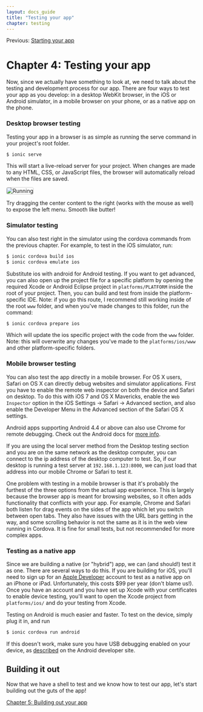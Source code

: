 ```yaml
---
layout: docs_guide
title: "Testing your app"
chapter: testing
---
```


Previous: <a href="starting.html">Starting your app</a>

# Chapter 4: Testing your app

Now, since we actually have something to look at, we need to talk about the testing and development process for our app. There are four ways to test your app as you develop: in a desktop WebKit browser, in the iOS or Android simulator, in a mobile browser on your phone, or as a native app on the phone.

### Desktop browser testing

Testing your app in a browser is as simple as running the serve command in your project's root folder.

```bash
$ ionic serve
```

This will start a live-reload server for your project. When changes are made to any HTML, CSS, or JavaScript files, the browser will automatically reload when the files are saved.

<img src="https://s3.amazonaws.com/ionicframework.com/guide/0.1.0/3-running.png" style="border: 1px solid #ccc; border-radius: 4px;" alt="Running">

Try dragging the center content to the right (works with the mouse as well) to expose the left menu. Smooth like butter!

### Simulator testing

You can also test right in the simulator using the cordova commands from the previous chapter. For example, to test in the iOS simulator, run:

```bash
$ ionic cordova build ios
$ ionic cordova emulate ios
```

Substitute ios with android for Android testing. If you want to get advanced, you can also open up the project file for a specific platform by opening the required Xcode or Android Eclipse project in `platforms/PLATFORM` inside the root of your project. Then, you can build and test from inside the platform-specific IDE. Note: if you go this route, I recommend still working inside of the root `www` folder, and when you've made changes to this folder, run the command:

```bash
$ ionic cordova prepare ios
```

Which will update the ios specific project with the code from the `www` folder. Note: this will overwrite any changes you've made to the `platforms/ios/www` and other platform-specific folders.

### Mobile browser testing

You can also test the app directly in a mobile browser. For OS X users, Safari on OS X can directly debug websites and simulator applications. First you have to enable the remote web inspector on both the device and Safari on desktop. To do this with iOS 7 and OS X Mavericks, enable the `Web Inspector` option in the iOS Settings -> Safari -> Advanced section, and also enable the Developer Menu in the Advanced section of the Safari OS X settings.

Android apps supporting Android 4.4 or above can also use Chrome for remote debugging. Check out the Android docs for [more info](http://developer.android.com/guide/webapps/debugging.html).

If you are using the local server method from the Desktop testing section and you are on the same network as the desktop computer, you can connect to the ip address of the desktop computer to test. So, if our desktop is running a test server at `192.168.1.123:8000`, we can just load that address into our mobile Chrome or Safari to test it.

One problem with testing in a mobile browser is that it's probably the furthest of the three options from the actual app experience. This is largely because the browser app is meant for browsing websites, so it often adds functionality that conflicts with your app. For example, Chrome and Safari both listen for drag events on the sides of the app which let you switch between open tabs. They also have issues with the URL bars getting in the way, and some scrolling behavior is not the same as it is in the web view running in Cordova. It is fine for small tests, but not recommended for more complex apps.

### Testing as a native app

Since we are building a native (or "hybrid") app, we can (and should!) test it as one. There are several ways to do this. If you are building for iOS, you'll need to sign up for an [Apple Developer](https://developer.apple.com/) account to test as a native app on an iPhone or iPad. Unfortunately, this costs $99 per year (don't blame us!). Once you have an account and you have set up Xcode with your certificates to enable device testing, you'll want to open the Xcode project from `platforms/ios/` and do your testing from Xcode.

Testing on Android is much easier and faster. To test on the device, simply plug it in, and run

```bash
$ ionic cordova run android
```

If this doesn't work, make sure you have USB debugging enabled on your device, as [described](http://developer.android.com/tools/device.html) on the Android developer site.

## Building it out

Now that we have a shell to test and we know how to test our app, let's start building out the guts of the app!

[Chapter 5: Building out your app](building.html)


